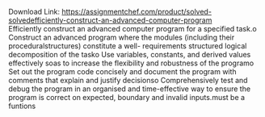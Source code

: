 Download Link: https://assignmentchef.com/product/solved-solvedefficiently-construct-an-advanced-computer-program
<br>
Efficiently construct an advanced computer program for a specified task.o Construct an advanced program where the modules (including their proceduralstructures) constitute a well- requirements structured logical decomposition of the tasko Use variables, constants, and derived values effectively soas to increase the flexibility and robustness of the programo Set out the program code concisely and document the program with comments that explain and justify decisionso Comprehensively test and debug the program in an organised and time-effective way to ensure the program is correct on expected, boundary and invalid inputs.must be a funtions
